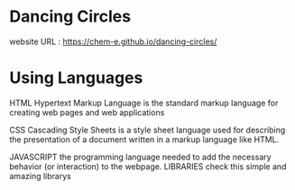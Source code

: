 # Dancing Circles
website URL : https://chem-e.github.io/dancing-circles/

# Using Languages
HTML
Hypertext Markup Language is the standard markup language for creating web pages and web applications

CSS
Cascading Style Sheets is a style sheet language
used for describing the presentation of a document written in a markup language like HTML.

JAVASCRIPT
the programming language needed to add the necessary behavior (or interaction) to the webpage.
LIBRARIES
check this simple and amazing librarys


